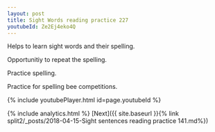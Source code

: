 ```yaml
---
layout: post
title: Sight Words reading practice 227
youtubeId: Ze2Ej4eko4Q
---
```

 
 
Helps to learn sight words and their spelling.

Opportunitiy to repeat the spelling. 

Practice spelling. 
 
Practice for spelling bee competitions. 
 
{% include youtubePlayer.html id=page.youtubeId %}
 
 
{% include analytics.html %} 
[Next]({{ site.baseurl }}{% link  split2/_posts/2018-04-15-Sight sentences reading practice 141.md%})
 
